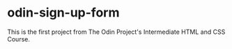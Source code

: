 # odin-sign-up-form
This is the first project from The Odin Project's Intermediate HTML and CSS Course.
